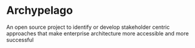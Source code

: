 # Archypelago
An open source project to identify or develop stakeholder centric approaches that make enterprise architecture more accessible and more successful
